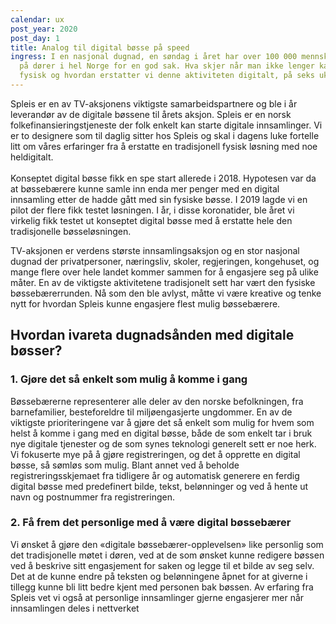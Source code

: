 ```yaml
---
calendar: ux
post_year: 2020
post_day: 1
title: Analog til digital bøsse på speed
ingress: I en nasjonal dugnad, en søndag i året har over 100 000 mennsker banket
  på dører i hel Norge for en god sak. Hva skjer når man ikke lenger kan samles
  fysisk og hvordan erstatter vi denne aktiviteten digitalt, på seks uker?!
---
```

Spleis er en av TV-aksjonens viktigste samarbeidspartnere og ble i år leverandør av de digitale bøssene til årets aksjon. Spleis er en norsk folkefinansieringstjeneste der folk enkelt kan starte digitale innsamlinger. Vi er to designere som til daglig sitter hos Spleis og skal i dagens luke fortelle litt om våres erfaringer fra å erstatte en tradisjonell fysisk løsning med noe heldigitalt.\
\
Konseptet digital bøsse fikk en spe start allerede i 2018. Hypotesen var da at bøssebærere kunne samle inn enda mer penger med en digital innsamling etter de hadde gått med sin fysiske bøsse. I 2019 lagde vi en pilot der flere fikk testet løsningen. I år, i disse koronatider, ble året vi virkelig fikk testet ut konseptet digital bøsse med å erstatte hele den tradisjonelle bøsseløsningen.



TV-aksjonen er verdens største innsamlingsaksjon og en stor nasjonal dugnad der privatpersoner, næringsliv, skoler, regjeringen, kongehuset, og mange flere over hele landet kommer sammen for å engasjere seg på ulike måter. En av de viktigste aktivitetene tradisjonelt sett har vært den fysiske bøssebærerrunden. Nå som den ble avlyst, måtte vi være kreative og tenke nytt for hvordan Spleis kunne engasjere flest mulig bøssebærere.

## Hvordan ivareta dugnadsånden med digitale bøsser? 

### 1. Gjøre det så enkelt som mulig å komme i gang

Bøssebærerne representerer alle deler av den norske befolkningen, fra barnefamilier, besteforeldre til miljøengasjerte ungdommer. En av de viktigste prioriteringene var å gjøre det så enkelt som mulig for hvem som helst å komme i gang med en digital bøsse, både de som enkelt tar i bruk nye digitale tjenester og de som synes teknologi generelt sett er noe herk. Vi fokuserte mye på å gjøre registreringen, og det å opprette en digital bøsse, så sømløs som mulig. Blant annet ved å beholde registreringsskjemaet fra tidligere år og automatisk generere en ferdig digital bøsse med predefinert bilde, tekst, belønninger og ved å hente ut navn og postnummer fra registreringen.

### 2. Få frem det personlige med å være digital bøssebærer

Vi ønsket å gjøre den «digitale bøssebærer-opplevelsen» like personlig som det tradisjonelle møtet i døren, ved at de som ønsket kunne redigere bøssen ved å beskrive sitt engasjement for saken og legge til et bilde av seg selv. Det at de kunne endre på teksten og belønningene åpnet for at giverne i tillegg kunne bli litt bedre kjent med personen bak bøssen. Av erfaring fra Spleis vet vi også at personlige innsamlinger gjerne engasjerer mer når innsamlingen deles i nettverket
